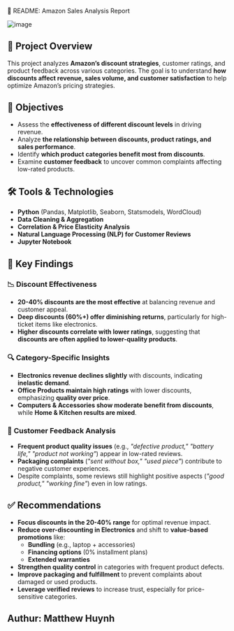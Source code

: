 
📄 README: Amazon Sales Analysis Report

![image](https://github.com/user-attachments/assets/e510a3bb-a715-495d-94b2-3cf53ecc6c6d)


## 📌 Project Overview
This project analyzes **Amazon’s discount strategies**, customer ratings, and product feedback across various categories. The goal is to understand **how discounts affect revenue, sales volume, and customer satisfaction** to help optimize Amazon’s pricing strategies.

## 🎯 Objectives
- Assess the **effectiveness of different discount levels** in driving revenue.
- Analyze **the relationship between discounts, product ratings, and sales performance**.
- Identify **which product categories benefit most from discounts**.
- Examine **customer feedback** to uncover common complaints affecting low-rated products.

## 🛠️ Tools & Technologies
- **Python** (Pandas, Matplotlib, Seaborn, Statsmodels, WordCloud)
- **Data Cleaning & Aggregation**
- **Correlation & Price Elasticity Analysis**
- **Natural Language Processing (NLP) for Customer Reviews**
- **Jupyter Notebook**

## 🔑 Key Findings
### 📉 **Discount Effectiveness**
- **20-40% discounts are the most effective** at balancing revenue and customer appeal.
- **Deep discounts (60%+) offer diminishing returns**, particularly for high-ticket items like electronics.
- **Higher discounts correlate with lower ratings**, suggesting that **discounts are often applied to lower-quality products**.

### 🔍 **Category-Specific Insights**
- **Electronics revenue declines slightly** with discounts, indicating **inelastic demand**.
- **Office Products maintain high ratings** with lower discounts, emphasizing **quality over price**.
- **Computers & Accessories show moderate benefit from discounts**, while **Home & Kitchen results are mixed**.

### 📝 **Customer Feedback Analysis**
- **Frequent product quality issues** (e.g., *"defective product," "battery life," "product not working"*) appear in low-rated reviews.
- **Packaging complaints** (*"sent without box," "used piece"*) contribute to negative customer experiences.
- Despite complaints, some reviews still highlight positive aspects (*"good product," "working fine"*) even in low ratings.

## ✅ Recommendations
- **Focus discounts in the 20-40% range** for optimal revenue impact.
- **Reduce over-discounting in Electronics** and shift to **value-based promotions** like:
  - **Bundling** (e.g., laptop + accessories)
  - **Financing options** (0% installment plans)
  - **Extended warranties**
- **Strengthen quality control** in categories with frequent product defects.
- **Improve packaging and fulfillment** to prevent complaints about damaged or used products.
- **Leverage verified reviews** to increase trust, especially for price-sensitive categories.

## Authur: Matthew Huynh
